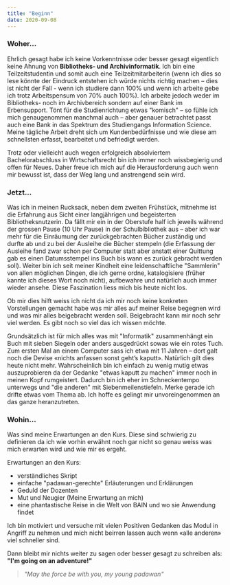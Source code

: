 ```yaml
---
title: "Beginn"
date: 2020-09-08
---
```


### Woher...

Ehrlich gesagt habe ich keine Vorkenntnisse oder besser gesagt eigentlich keine Ahnung von **Bibliotheks- und Archivinformatik**. Ich bin eine Teilzeitstudentin und somit auch eine Teilzeitmitarbeiterin (wenn ich dies so lese könnte der Eindruck entstehen ich würde nichts richtig machen – dies ist nicht der Fall - wenn ich studiere dann 100% und wenn ich arbeite gebe ich trotz Arbeitspensum von 70% auch 100%). Ich arbeite jedoch weder im Bibliotheks- noch im Archivbereich sondern auf einer Bank im Erbensupport. Tönt für die Studienrichtung etwas "komisch" – so fühle ich mich genaugenommen manchmal auch – aber genauer betrachtet passt auch eine Bank in das Spektrum des Studiengangs Information Science. Meine tägliche Arbeit dreht sich um Kundenbedürfnisse und wie diese am schnellsten erfasst, bearbeitet und befriedigt werden. 

Trotz oder vielleicht auch wegen erfolgreich absolviertem Bachelorabschluss in Wirtschaftsrecht bin ich immer noch wissbegierig und offen für Neues. Daher freue ich mich auf die Herausforderung auch wenn mir bewusst ist, dass der Weg lang und anstrengend sein wird.

### Jetzt...

Was ich in meinen Rucksack, neben dem zweiten Frühstück, mitnehme ist die Erfahrung aus Sicht einer langjährigen und begeisterten Bibliotheksnutzerin. Da fällt mir ein in der Oberstufe half ich jeweils während der grossen Pause (10 Uhr Pause) in der Schulbibliothek aus – aber ich war mehr für die Einräumung der zurückgebrachten Bücher zuständig und durfte ab und zu bei der Ausleihe die Bücher stempeln (die Erfassung der Ausleihe fand zwar schon per Computer statt aber anstatt einer Quittung gab es einen Datumsstempel ins Buch bis wann es zurück gebracht werden soll). Weiter bin ich seit meiner Kindheit eine leidenschaftliche "Sammlerin" von allen möglichen Dingen, die ich gerne ordne, katalogisiere (früher kannte ich dieses Wort noch nicht), aufbewahre und natürlich auch immer wieder ansehe. Diese Faszination liess mich bis heute nicht los.

Ob mir dies hilft weiss ich nicht da ich mir noch keine konkreten Vorstellungen gemacht habe was mir alles auf meiner Reise begegnen wird und was mir alles beigebracht werden soll. Beigebracht kann mir noch sehr viel werden. Es gibt noch so viel das ich wissen möchte.

Grundsätzlich ist für mich alles was mit "Informatik" zusammenhängt ein Buch mit sieben Siegeln oder anders ausgedrückt sowas wie ein rotes Tuch. Zum ersten Mal an einem Computer sass ich etwa mit 11 Jahren – dort galt noch die Devise «nichts anfassen sonst geht’s kaputt». Natürlich gilt dies heute nicht mehr. Wahrscheinlich bin ich einfach zu wenig mutig etwas auszuprobieren da der Gedanke "etwas kaputt zu machen" immer noch in meinen Kopf rumgeistert. Dadurch bin ich eher im Schneckentempo unterwegs und "die anderen" mit Siebenmeilenstiefeln. Merke gerade ich drifte etwas vom Thema ab. Ich hoffe es gelingt mir unvoreingenommen an das ganze heranzutreten.

### Wohin...

Was sind meine Erwartungen an den Kurs. Diese sind schwierig zu definieren da ich wie vorhin erwähnt noch gar nicht so genau weiss was mich erwarten wird und wie mir es ergeht. 

Erwartungen an den Kurs:
- verständliches Skript
- einfache "padawan-gerechte" Erläuterungen und Erklärungen 
- Geduld der Dozenten
- Mut und Neugier (Meine Erwartung an mich)
- eine phantastische Reise in die Welt von BAIN und wo sie Anwendung findet

Ich bin motiviert und versuche mit vielen Positiven Gedanken das Modul in Angriff zu nehmen und mich nicht beirren lassen auch wenn «alle anderen» viel schneller sind.

Dann bleibt mir nichts weiter zu sagen oder besser gesagt zu schreiben als: **"I'm going on an adventure!"**



> *"May the force be with you, my young padawan"*
